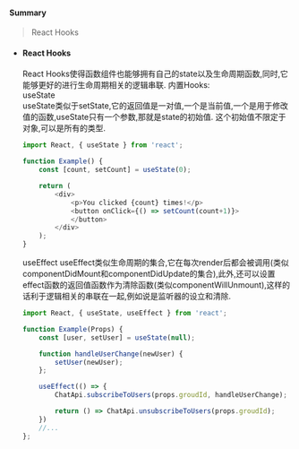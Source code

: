 <h4>Summary</h4>
<blockquote>
    React Hooks
</blockquote>

- <h4> React Hooks </h4>
  
    React Hooks使得函数组件也能够拥有自己的state以及生命周期函数,同时,它能够更好的进行生命周期相关的逻辑串联.
    内置Hooks:  
    useState  
    useState类似于setState,它的返回值是一对值,一个是当前值,一个是用于修改值的函数,useState只有一个参数,那就是state的初始值.
    这个初始值不限定于对象,可以是所有的类型.  
   
    ```js
    import React, { useState } from 'react';

    function Example() {
        const [count, setCount] = useState(0);

        return (
            <div>
                <p>You clicked {count} times!</p>
                <button onClick={() => setCount(count+1)}>
                </button>
            </div>
        );
    }
    ```  
      
    useEffect
    useEffect类似生命周期的集合,它在每次render后都会被调用(类似componentDidMount和componentDidUpdate的集合),此外,还可以设置effect函数的返回值函数作为清除函数(类似componentWillUnmount),这样的话利于逻辑相关的串联在一起,例如说是监听器的设立和清除.  
    ```js
    import React, { useState, useEffect } from 'react';

    function Example(Props) {
        const [user, setUser] = useState(null);

        function handleUserChange(newUser) {
            setUser(newUser);
        };

        useEffect(() => {
            ChatApi.subscribeToUsers(props.groudId, handleUserChange);

            return () => ChatApi.unsubscribeToUsers(props.groudId);
        })
        //...
    };
    ```